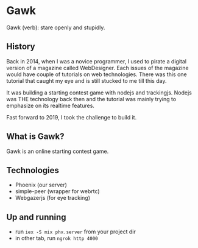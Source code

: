 # Gawk

Gawk (verb): stare openly and stupidly.

## History

Back in 2014, when I was a novice programmer, I used to pirate a digital version of a magazine called WebDesigner. Each issues of the magazine would have couple of tutorials on web technologies. There was this one tutorial that caught my eye and is still stucked to me till this day.

It was building a starting contest game with nodejs and trackingjs. Nodejs was THE technology back then and the tutorial was mainly trying to emphasize on its realtime features.

Fast forward to 2019, I took the challenge to build it.

## What is Gawk?

Gawk is an online starting contest game.


## Technologies

- Phoenix (our server)
- simple-peer (wrapper for webrtc)
- Webgazerjs (for eye tracking)
 

## Up and running

- run `iex -S mix phx.server` from your project dir
- in other tab, run `ngrok http 4000`
